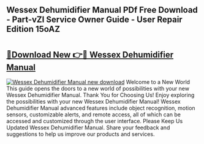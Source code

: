 ## Wessex Dehumidifier Manual PDf Free Download - Part-vZI Service Owner Guide - User Repair Edition 15oAZ

# <h2><a href="http://cf16447.oget.top/?id=Wessex+Dehumidifier+Manual">🔗Download New 👉🔴 Wessex Dehumidifier Manual</a></h2>

[![Wessex Dehumidifier Manual new download](https://i.imgur.com/5g1atiW.png)](http://cf16447.oget.top/?id=Wessex+Dehumidifier+Manual)
Welcome to a New World This guide opens the doors to a new world of possibilities with your new Wessex Dehumidifier Manual. Thank You for Choosing Us! Enjoy exploring the possibilities with your new Wessex Dehumidifier Manual! Wessex Dehumidifier Manual advanced features include object recognition, motion sensors, customizable alerts, and remote access, all of which can be accessed and customized through the user interface. Please Keep Us Updated Wessex Dehumidifier Manual. Share your feedback and suggestions to help us improve our products and services.
